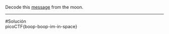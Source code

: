 Decode this [message](https://jupiter.challenges.picoctf.org/static/d6fcea5e3c6433680ea4f914e24fab61/message.wav) from the moon.

----------------
#Solución  
picoCTF{boop-boop-im-in-space}